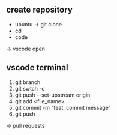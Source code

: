 ## create repository
- ubuntu -> git clone <URL>
- cd <file name>
- code

-> vscode open

## vscode terminal
1. git branch
2. git swtch -c <new-branch-name>
3. git push --set-upstream origin <new-branch-name>
4. git add <file_name>
5. git commit -m "feat: commit message"
6. git push

-> pull requests
